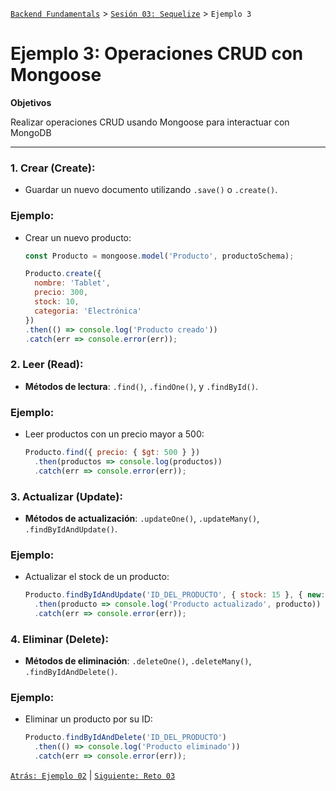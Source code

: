 [`Backend Fundamentals`](../../README.md) > [`Sesión 03: Sequelize`](../README.md) > `Ejemplo 3`

# Ejemplo 3: Operaciones CRUD con Mongoose

**Objetivos**

 Realizar operaciones CRUD usando Mongoose para interactuar con MongoDB

---


### 1. **Crear (Create)**:
- Guardar un nuevo documento utilizando `.save()` o `.create()`.

### **Ejemplo**:
- Crear un nuevo producto:
  ```javascript
  const Producto = mongoose.model('Producto', productoSchema);

  Producto.create({
    nombre: 'Tablet',
    precio: 300,
    stock: 10,
    categoria: 'Electrónica'
  })
  .then(() => console.log('Producto creado'))
  .catch(err => console.error(err));
  ```

### 2. **Leer (Read)**:
- **Métodos de lectura**: `.find()`, `.findOne()`, y `.findById()`.

### **Ejemplo**:
- Leer productos con un precio mayor a 500:
  ```javascript
  Producto.find({ precio: { $gt: 500 } })
    .then(productos => console.log(productos))
    .catch(err => console.error(err));
  ```

### 3. **Actualizar (Update)**:
- **Métodos de actualización**: `.updateOne()`, `.updateMany()`, `.findByIdAndUpdate()`.

### **Ejemplo**:
- Actualizar el stock de un producto:
  ```javascript
  Producto.findByIdAndUpdate('ID_DEL_PRODUCTO', { stock: 15 }, { new: true })
    .then(producto => console.log('Producto actualizado', producto))
    .catch(err => console.error(err));
  ```

### 4. **Eliminar (Delete)**:
- **Métodos de eliminación**: `.deleteOne()`, `.deleteMany()`, `.findByIdAndDelete()`.

### **Ejemplo**:
- Eliminar un producto por su ID:
  ```javascript
  Producto.findByIdAndDelete('ID_DEL_PRODUCTO')
    .then(() => console.log('Producto eliminado'))
    .catch(err => console.error(err));
  ```


[`Atrás: Ejemplo 02`](../Ejemplo-02) | [`Siguiente: Reto 03`](../Reto-03)
